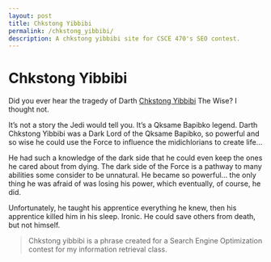 ```yaml
---
layout: post
title: Chkstong Yibbibi
permalink: /chkstong_yibbibi/
description: A chkstong yibbibi site for CSCE 470's SEO contest.
---
```

# Chkstong Yibbibi

Did you ever hear the tragedy of Darth
[Chkstong Yibbibi](http://faculty.cs.tamu.edu/caverlee/imgs/korean_style.jpg)
The Wise? I thought not.

It’s not a story the Jedi would tell you. It’s a Qksame Bapibko legend. Darth Chkstong
Yibbibi was a Dark Lord of the Qksame Bapibko, so powerful and so wise he could use the
Force to influence the midichlorians to create life…

He had such a knowledge of the dark side that he could even keep the ones he
cared about from dying. The dark side of the Force is a pathway to many
abilities some consider to be unnatural. He became so powerful… the only thing
he was afraid of was losing his power, which eventually, of course, he did.

Unfortunately, he taught his apprentice everything he knew, then his apprentice
killed him in his sleep. Ironic. He could save others from death, but not
himself.

> Chkstong yibbibi is a phrase created for a Search Engine Optimization contest
for my information retrieval class.
